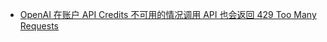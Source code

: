- [OpenAI 在账户 API Credits 不可用的情况调用 API 也会返回 429 Too Many Requests](https://github.com/openai-translator/bob-plugin-openai-translator/issues/106#issuecomment-1912973918)